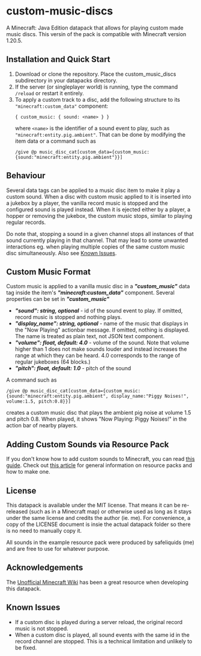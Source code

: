 # custom-music-discs

A Minecraft: Java Edition datapack that allows for playing custom made music discs. This versin of the pack is compatible with Minecraft version 1.20.5.

## Installation and Quick Start

1. Download or clone the repository. Place the custom_music_discs subdirectory in your datapacks directory.
2. If the server (or singleplayer world) is running, type the command `/reload` or restart it entirely.
3. To apply a custom track to a disc, add the following structure to its `"minecraft:custom_data"` component:
	```
	{ custom_music: { sound: <name> } }
	```
	where `<name>` is the identifier of a sound event to play, such as `"minecraft:entity.pig.ambient"`. That can be done by modifying the item data or a command such as
	```
	/give @p music_disc_cat[custom_data={custom_music:{sound:"minecraft:entity.pig.ambient"}}]
	```

## Behaviour
Several data tags can be applied to a music disc item to make it play a custom sound. When a disc with custom music applied to it is inserted into a jukebox by a player, the vanilla record music is stopped and the configured sound is played instead. When it is ejected either by a player, a hopper or removing the jukebox, the custom music stops, similar to playing regular records.

Do note that, stopping a sound in a given channel stops all instances of that sound currently playing in that channel. That may lead to some unwanted interactions eg. when playing multiple copies of the same custom music disc simultaneously. Also see [Known Issues](#known-issues).

## Custom Music Format
Custom music is applied to a vanilla music disc in a ***"custom_music"*** data tag inside the item's ***"minecraft:custom_data"*** component. Several properties can be set in ***"custom_music"***
- ***"sound": string, optional*** - id of the sound event to play. If omitted, record music is stopped and nothing plays.
- ***"display_name": string, optional*** - name of the music that displays in the "Now Playing" actionbar message. If omitted, nothing is displayed. The name is treated as plain text, not JSON text component.
- ***"volume": float, default: 4.0*** - volume of the sound. Note that volume higher than 1 does not make sounds louder and instead increases the range at which they can be heard. 4.0 corresponds to the range of regular jukeboxes (64 blocks.)
- ***"pitch": float, default: 1.0*** - pitch of the sound

A command such as
```
/give @p music_disc_cat[custom_data={custom_music:{sound:"minecraft:entity.pig.ambient", display_name:"Piggy Noises!", volume:1.5, pitch:0.8}}]
```
creates a custom music disc that plays the ambient pig noise at volume 1.5 and pitch 0.8. When played, it shows "Now Playing: Piggy Noises!" in the action bar of nearby players.

## Adding Custom Sounds via Resource Pack
If you don't know how to add custom sounds to Minecraft, you can read [this guide](docs/sounds_guide.md). Check out [this article](https://minecraft.wiki/w/Resource_pack) for general information on resource packs and how to make one.

## License
This datapack is available under the MIT license. That means it can be
re-released (such as in a Minecraft map) or otherwise used as long as it 
stays under the same license and credits the author (ie. me). For convenience,
a copy of the LICENSE document is insie the actual datapack folder so there is
no need to manually copy it.

All sounds in the example resource pack were produced by safeliquids (me) and are free to use for whatever purpose.

## Acknowledgements
The [Unofficial Minecraft Wiki](https://minecraft.wiki) has been a great resource when developing this datapack.

## Known Issues
- If a custom disc is played during a server reload, the original record music is not stopped.
- When a custom disc is played, all sound events with the same id in the record channel are stopped. This is a technical limitation and unlikely to be fixed.
